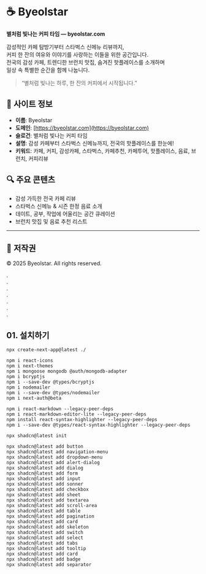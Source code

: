 # ☕ Byeolstar

**별처럼 빛나는 커피 타임 — byeolstar.com**

감성적인 카페 탐방기부터 스타벅스 신메뉴 리뷰까지,  
커피 한 잔의 여유와 이야기를 사랑하는 이들을 위한 공간입니다.  
전국의 감성 카페, 트렌디한 브런치 맛집, 숨겨진 핫플레이스를 소개하며  
일상 속 특별한 순간을 함께 나눕니다.

> “별처럼 빛나는 하루, 한 잔의 커피에서 시작됩니다.”

## 📌 사이트 정보

- **이름**: Byeolstar
- **도메인**: [https://byeolstar.com](https://byeolstar.com)
- **슬로건**: 별처럼 빛나는 커피 타임
- **설명**: 감성 카페부터 스타벅스 신메뉴까지, 전국의 핫플레이스를 한눈에!
- **키워드**: 카페, 커피, 감성카페, 스타벅스, 카페추천, 카페투어, 핫플레이스, 음료, 브런치, 커피리뷰

## 🔍 주요 콘텐츠

- 감성 가득한 전국 카페 리뷰
- 스타벅스 신메뉴 & 시즌 한정 음료 소개
- 데이트, 공부, 작업에 어울리는 공간 큐레이션
- 브런치 맛집 및 음료 추천 리스트

---

## 📄 저작권

© 2025 Byeolstar. All rights reserved.

.  
.  
.  
.  
.  
.  
.

## 01. 설치하기

```
npx create-next-app@latest ./

npm i react-icons
npm i next-themes
npm i mongoose mongodb @auth/mongodb-adapter
npm i bcryptjs
npm i --save-dev @types/bcryptjs
npm i nodemailer
npm i --save-dev @types/nodemailer
npm i next-auth@beta

npm i react-markdown --legacy-peer-deps
npm i react-markdown-editor-lite --legacy-peer-deps
npm install react-syntax-highlighter --legacy-peer-deps
npm i --save-dev @types/react-syntax-highlighter --legacy-peer-deps
```

```
npx shadcn@latest init

npx shadcn@latest add button
npx shadcn@latest add navigation-menu
npx shadcn@latest add dropdown-menu
npx shadcn@latest add alert-dialog
npx shadcn@latest add dialog
npx shadcn@latest add form
npx shadcn@latest add input
npx shadcn@latest add sonner
npx shadcn@latest add checkbox
npx shadcn@latest add sheet
npx shadcn@latest add textarea
npx shadcn@latest add scroll-area
npx shadcn@latest add table
npx shadcn@latest add pagination
npx shadcn@latest add card
npx shadcn@latest add skeleton
npx shadcn@latest add switch
npx shadcn@latest add select
npx shadcn@latest add tabs
npx shadcn@latest add tooltip
npx shadcn@latest add card
npx shadcn@latest add badge
npx shadcn@latest add separator
```
